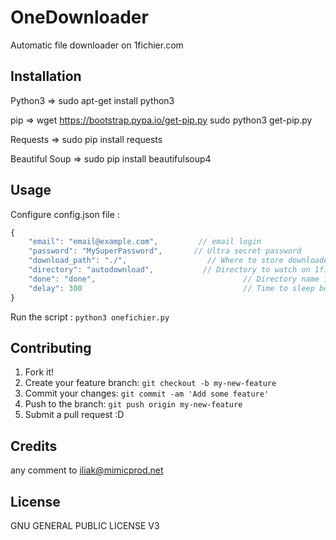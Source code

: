 # OneDownloader

Automatic file downloader on 1fichier.com

## Installation

Python3 => sudo apt-get install python3

pip =>
 wget https://bootstrap.pypa.io/get-pip.py
 sudo python3 get-pip.py

Requests => sudo pip install requests

Beautiful Soup => sudo pip install beautifulsoup4

## Usage

Configure config.json file :
```javascript
{
    "email": "email@example.com",		  // email login
    "password": "MySuperPassword",		 // Ultra secret password
    "download_path": "./",			       	// Where to store downloaded file on your computer
    "directory": "autodownload",		   // Directory to watch on 1fichier.com
    "done": "done",				            		// Directory name in the watch directory where to move downloaded files
    "delay": 300					               	// Time to sleep before next looking for new file to download
}
```

Run the script :
`python3 onefichier.py`

## Contributing

1. Fork it!
2. Create your feature branch: `git checkout -b my-new-feature`
3. Commit your changes: `git commit -am 'Add some feature'`
4. Push to the branch: `git push origin my-new-feature`
5. Submit a pull request :D


## Credits

any comment to iliak@mimicprod.net

## License

GNU GENERAL PUBLIC LICENSE V3

